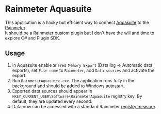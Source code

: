 # Rainmeter Aquasuite
This application is a hacky but efficient way to connect [Aquasuite](https://aquacomputer.de/software.html) to the [Rainmeter](https://www.rainmeter.net/).\
It should be a Rainmeter custom plugin but I don't have the will and time to explore C# and Plugin SDK.

## Usage
1. In Aquasuite enable `Shared Memory Export` (Data log -> Automatic data exports), set `File name` to `Rainmeter`, add `Data sources` and activate the export.
2. Run `RainmeterAquasuite.exe`. The application runs fully in the background and should be added to Windows autostart.
3. Exported data sources should appear in `HKEY_CURRENT_USER\Software\RainmeterAquasuite` registry key. By default, they are updated every second.
4. Data now can be accessed with a standard Rainmeter [registry measure](https://docs.rainmeter.net/manual/measures/registry/).